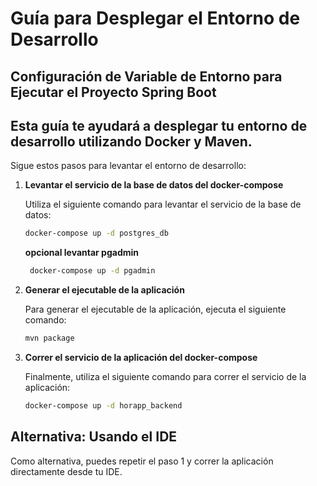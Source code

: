 # Guía para Desplegar el Entorno de Desarrollo

## Configuración de Variable de Entorno para Ejecutar el Proyecto Spring Boot



## Esta guía te ayudará a desplegar tu entorno de desarrollo utilizando Docker y Maven.

Sigue estos pasos para levantar el entorno de desarrollo:

1. **Levantar el servicio de la base de datos del docker-compose**

   Utiliza el siguiente comando para levantar el servicio de la base de datos:

    ```bash
    docker-compose up -d postgres_db
    ```

   **opcional levantar pgadmin**

   ```bash
    docker-compose up -d pgadmin
    ```


2. **Generar el ejecutable de la aplicación**

   Para generar el ejecutable de la aplicación, ejecuta el siguiente comando:

    ```bash
    mvn package
    ```

3. **Correr el servicio de la aplicación del docker-compose**

   Finalmente, utiliza el siguiente comando para correr el servicio de la aplicación:

    ```bash
    docker-compose up -d horapp_backend
    ```

## Alternativa: Usando el IDE

Como alternativa, puedes repetir el paso 1 y correr la aplicación directamente desde tu IDE.